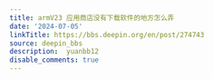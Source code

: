 ```yaml
---
title: armV23 应用商店没有下载软件的地方怎么弄
date: '2024-07-05'
linkTitle: https://bbs.deepin.org/en/post/274743
source: deepin_bbs
description:  yuanbb12 
disable_comments: true
---
```



